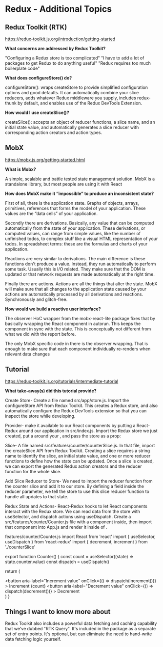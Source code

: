 # Redux - Additional Topics

## Redux Toolkit (RTK)

<https://redux-toolkit.js.org/introduction/getting-started>

**What concerns are addressed by Redux Toolkit?**

"Configuring a Redux store is too complicated"
"I have to add a lot of packages to get Redux to do anything useful"
"Redux requires too much boilerplate code"

**What does configureStore() do?**

configureStore(): wraps createStore to provide simplified configuration options and good defaults. It can automatically combine your slice reducers, adds whatever Redux middleware you supply, includes redux-thunk by default, and enables use of the Redux DevTools Extension.

**How would I use createSlice()?**

createSlice(): accepts an object of reducer functions, a slice name, and an initial state value, and automatically generates a slice reducer with corresponding action creators and action types.

## MobX

<https://mobx.js.org/getting-started.html>

**What is Mobx?**

A simple, scalable and battle tested state management solution.
MobX is a standalone library, but most people are using it with React

**How does MobX make it “impossible” to produce an inconsistent state?**

First of all, there is the application state. Graphs of objects, arrays, primitives, references that forms the model of your application. These values are the “data cells” of your application.

Secondly there are derivations. Basically, any value that can be computed automatically from the state of your application. These derivations, or computed values, can range from simple values, like the number of unfinished todos, to complex stuff like a visual HTML representation of your todos. In spreadsheet terms: these are the formulas and charts of your application.

Reactions are very similar to derivations. The main difference is these functions don't produce a value. Instead, they run automatically to perform some task. Usually this is I/O related. They make sure that the DOM is updated or that network requests are made automatically at the right time.

Finally there are actions. Actions are all the things that alter the state. MobX will make sure that all changes to the application state caused by your actions are automatically processed by all derivations and reactions. Synchronously and glitch-free.

**How would we build a reactive user interface?**

The observer HoC wrapper from the mobx-react-lite package fixes that by basically wrapping the React component in autorun. This keeps the component in sync with the state. This is conceptually not different from what we did with the report before.

The only MobX specific code in there is the observer wrapping. That is enough to make sure that each component individually re-renders when relevant data changes

## Tutorial

<https://redux-toolkit.js.org/tutorials/intermediate-tutorial>

**What take-away(s) did this tutorial provide?**

Create Store-
Create a file named src/app/store.js. Import the configureStore API from Redux Toolkit.
This creates a Redux store, and also automatically configure the Redux DevTools extension so that you can inspect the store while developing.

Provider-
make it available to our React components by putting a React-Redux <Provider> around our application in src/index.js. Import the Redux store we just created, put a <Provider> around your <App>, and pass the store as a prop:

Slice-
A file named src/features/counter/counterSlice.js. In that file, import the createSlice API from Redux Toolkit.
Creating a slice requires a string name to identify the slice, an initial state value, and one or more reducer functions to define how the state can be updated. Once a slice is created, we can export the generated Redux action creators and the reducer function for the whole slice.

Add Slice Reducer to Store-
We need to import the reducer function from the counter slice and add it to our store. By defining a field inside the reducer parameter, we tell the store to use this slice reducer function to handle all updates to that state.

Redux State and Actions-
React-Redux hooks to let React components interact with the Redux store. We can read data from the store with useSelector, and dispatch actions using useDispatch. Create a src/features/counter/Counter.js file with a <Counter> component inside, then import that component into App.js and render it inside of <App>.

features/counter/Counter.js
import React from 'react'
import { useSelector, useDispatch } from 'react-redux'
import { decrement, increment } from './counterSlice'

export function Counter() {
  const count = useSelector((state) => state.counter.value)
  const dispatch = useDispatch()

  return (
    <div>
      <div>
        <button
          aria-label="Increment value"
          onClick={() => dispatch(increment())}
        >
          Increment
        </button>
        <span>{count}</span>
        <button
          aria-label="Decrement value"
          onClick={() => dispatch(decrement())}
        >
          Decrement
        </button>
      </div>
    </div>
  )
}

## Things I want to know more about

Redux Toolkit also includes a powerful data fetching and caching capability that we've dubbed "RTK Query". It's included in the package as a separate set of entry points. It's optional, but can eliminate the need to hand-write data fetching logic yourself.
